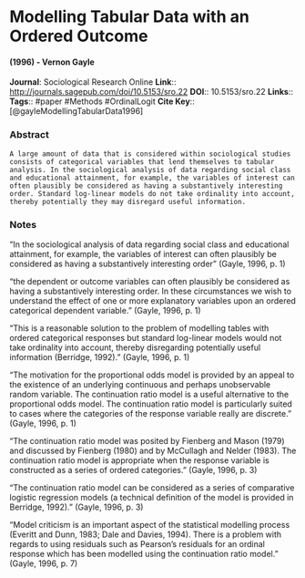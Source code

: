 # Modelling Tabular Data with an Ordered Outcome
#### (1996) - Vernon Gayle
**Journal**: Sociological Research Online
**Link**:: http://journals.sagepub.com/doi/10.5153/sro.22
**DOI**:: 10.5153/sro.22
**Links**:: 
**Tags**:: #paper #Methods #OrdinalLogit 
**Cite Key**:: [@gayleModellingTabularData1996]

### Abstract

```
A large amount of data that is considered within sociological studies consists of categorical variables that lend themselves to tabular analysis. In the sociological analysis of data regarding social class and educational attainment, for example, the variables of interest can often plausibly be considered as having a substantively interesting order. Standard log-linear models do not take ordinality into account, thereby potentially they may disregard useful information.
```

### Notes

“In the sociological analysis of data regarding social class and educational attainment, for example, the variables of interest can often plausibly be considered as having a substantively interesting order” (Gayle, 1996, p. 1)

“the dependent or outcome variables can often plausibly be considered as having a substantively interesting order. In these circumstances we wish to understand the effect of one or more explanatory variables upon an ordered categorical dependent variable.” (Gayle, 1996, p. 1)

“This is a reasonable solution to the problem of modelling tables with ordered categorical responses but standard log-linear models would not take ordinality into account, thereby disregarding potentially useful information (Berridge, 1992).” (Gayle, 1996, p. 1)

“The motivation for the proportional odds model is provided by an appeal to the existence of an underlying continuous and perhaps unobservable random variable. The continuation ratio model is a useful alternative to the proportional odds model. The continuation ratio model is particularly suited to cases where the categories of the response variable really are discrete.” (Gayle, 1996, p. 1)

“The continuation ratio model was posited by Fienberg and Mason (1979) and discussed by Fienberg (1980) and by McCullagh and Nelder (1983). The continuation ratio model is appropriate when the response variable is constructed as a series of ordered categories.” (Gayle, 1996, p. 3)

“The continuation ratio model can be considered as a series of comparative logistic regression models (a technical definition of the model is provided in Berridge, 1992).” (Gayle, 1996, p. 3)

“Model criticism is an important aspect of the statistical modelling process (Everitt and Dunn, 1983; Dale and Davies, 1994). There is a problem with regards to using residuals such as Pearson’s residuals for an ordinal response which has been modelled using the continuation ratio model.” (Gayle, 1996, p. 7)
